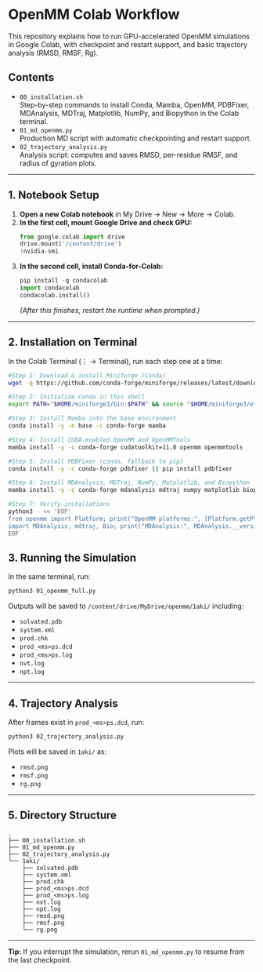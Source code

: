 
# OpenMM Colab Workflow

This repository explains how to run GPU-accelerated OpenMM simulations in Google Colab, with checkpoint and restart support, and basic trajectory analysis (RMSD, RMSF, Rg).

## Contents

- `00_installation.sh`  
  Step-by-step commands to install Conda, Mamba, OpenMM, PDBFixer, MDAnalysis, MDTraj, Matplotlib, NumPy, and Biopython in the Colab terminal.
- `01_md_openmm.py`  
  Production MD script with automatic checkpointing and restart support.
- `02_trajectory_analysis.py`  
  Analysis script: computes and saves RMSD, per-residue RMSF, and radius of gyration plots.

---

## 1. Notebook Setup

1. **Open a new Colab notebook** in My Drive → New → More → Colab.
2. **In the first cell, mount Google Drive and check GPU:**
    ```python
    from google.colab import drive
    drive.mount('/content/drive')
    !nvidia-smi
    ```
3. **In the second cell, install Conda-for-Colab:**
    ```python
    pip install -q condacolab
    import condacolab
    condacolab.install()
    ```
    *(After this finishes, restart the runtime when prompted.)*

---

## 2. Installation on Terminal

In the Colab Terminal (⋮ → Terminal), run each step one at a time:

```bash
#Step 1: Download & install Miniforge (Conda)
wget -q https://github.com/conda-forge/miniforge/releases/latest/download/Miniforge3-Linux-x86_64.sh -O /tmp/miniforge.sh && bash /tmp/miniforge.sh -b -p "$HOME/miniforge3"

#Step 2: Initialize Conda in this shell
export PATH="$HOME/miniforge3/bin:$PATH" && source "$HOME/miniforge3/etc/profile.d/conda.sh"

#Step 3: Install Mamba into the base environment
conda install -y -n base -c conda-forge mamba

#Step 4: Install CUDA-enabled OpenMM and OpenMMTools
mamba install -y -c conda-forge cudatoolkit=11.8 openmm openmmtools

#Step 5: Install PDBFixer (conda, fallback to pip)
conda install -y -c conda-forge pdbfixer || pip install pdbfixer

#Step 6: Install MDAnalysis, MDTraj, NumPy, Matplotlib, and Biopython
mamba install -y -c conda-forge mdanalysis mdtraj numpy matplotlib biopython

#Step 7: Verify installations
python3 - << 'EOF'
from openmm import Platform; print("OpenMM platforms:", [Platform.getPlatform(i).getName() for i in range(Platform.getNumPlatforms())])
import MDAnalysis, mdtraj, Bio; print("MDAnalysis:", MDAnalysis.__version__, "MDTraj:", mdtraj.__version__, "Biopython:", Bio.__version__)
EOF

```

## 3. Running the Simulation

In the same terminal, run:
```bash
python3 01_openmm_full.py
```
Outputs will be saved to `/content/drive/MyDrive/openmm/1aki/` including:

- `solvated.pdb`
- `system.xml`
- `prod.chk`
- `prod_<ms>ps.dcd`
- `prod_<ms>ps.log`
- `nvt.log`
- `npt.log`

---

## 4. Trajectory Analysis

After frames exist in `prod_<ms>ps.dcd`, run:
```bash
python3 02_trajectory_analysis.py
```
Plots will be saved in `1aki/` as:

- `rmsd.png`
- `rmsf.png`
- `rg.png`

---

## 5. Directory Structure

```text
.
├── 00_installation.sh
├── 01_md_openmm.py
├── 02_trajectory_analysis.py
└── 1aki/
    ├── solvated.pdb
    ├── system.xml
    ├── prod.chk
    ├── prod_<ms>ps.dcd
    ├── prod_<ms>ps.log
    ├── nvt.log
    ├── npt.log
    ├── rmsd.png
    ├── rmsf.png
    └── rg.png
```

---

**Tip:** If you interrupt the simulation, rerun `01_md_openmm.py` to resume from the last checkpoint.

